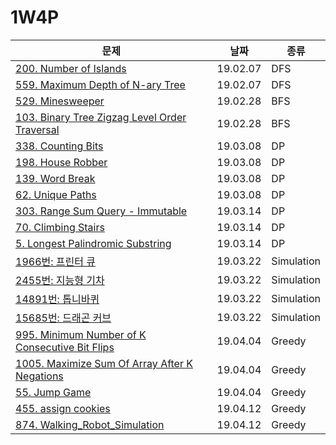 # 1W4P

| 문제                                                         | 날짜     | 종류       |
| ------------------------------------------------------------ | -------- | ---------- |
| [200. Number of Islands](https://www.notion.so/ea29fc6cc17c45ceaf84083dc12bb9e8) | 19.02.07 | DFS        |
| [559. Maximum Depth of N-ary Tree](https://www.notion.so/b2b22d9d53174c6eac99869d946cf595) | 19.02.07 | DFS        |
| [529. Minesweeper](https://www.notion.so/41f2aa5cb25d42af848504416facc75f) | 19.02.28 | BFS        |
| [103. Binary Tree Zigzag Level Order Traversal](https://www.notion.so/459a76cd99264be9afd862255ed4b748) | 19.02.28 | BFS        |
| [338. Counting Bits](https://www.notion.so/2d63f3b4e6a1494681928efb2cdf196c) | 19.03.08 | DP         |
| [198. House Robber](https://www.notion.so/6909e7b305b845a1a5e69e343c8e9abc) | 19.03.08 | DP         |
| [139. Word Break](https://www.notion.so/247b052bb4f64da98aacf56f1d7c814c) | 19.03.08 | DP         |
| [62. Unique Paths](https://www.notion.so/70fd7c688fd64bc8810d7d8b95fc9489) | 19.03.08 | DP         |
| [303. Range Sum Query - Immutable](https://www.notion.so/291e44f165a243b5a6fc55e79193eee8) | 19.03.14 | DP         |
| [70. Climbing Stairs](https://www.notion.so/a238f83efe1145b9a47ec1634c67a835) | 19.03.14 | DP         |
| [5. Longest Palindromic Substring](https://www.notion.so/4bc8604efffd4082a8e3956a5819b8db) | 19.03.14 | DP         |
| [1966번: 프린터 큐](https://www.notion.so/10f835186ac2440c8a6849af51c4b05c) | 19.03.22 | Simulation |
| [2455번: 지능형 기차](https://www.notion.so/20dba267af1546afbf4d53f0d25bd531) | 19.03.22 | Simulation |
| [14891번: 톱니바퀴](https://www.notion.so/f9d822e66e374296a1159f9358fe1553) | 19.03.22 | Simulation |
| [15685번: 드래곤 커브](https://www.notion.so/1f2caee6b6874673857cffba9c62055c) | 19.03.22 | Simulation |
| [995. Minimum Number of K Consecutive Bit Flips](https://www.notion.so/a61495b8e6f443a78b054a557f5f66c6) | 19.04.04 | Greedy     |
| [1005. Maximize Sum Of Array After K Negations](https://www.notion.so/575c51464c8c472b926b683e6f2f92bd) | 19.04.04 | Greedy     |
| [55. Jump Game](https://www.notion.so/4982dbf0dc79495ca51895288788bf48) | 19.04.04 | Greedy     |
| [455. assign cookies](https://leetcode.com/problems/assign-cookies/) | 19.04.12 | Greedy     |
| [874. Walking_Robot_Simulation](https://leetcode.com/problems/walking-robot-simulation/) | 19.04.12 | Greedy     |

